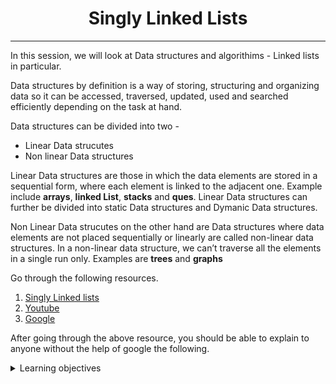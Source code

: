 <h1 align='center'>Singly Linked Lists</h1>
<hr/>

In this session, we will look at Data structures and algorithims - Linked lists in particular. 

Data structures by definition is a way of storing, structuring and organizing data so it can be accessed, traversed, updated, used  and searched efficiently depending on the task at hand.  

Data structures can be divided into two - 
* Linear Data strucutes 
* Non linear Data structures 

Linear Data structures are those in which the data elements are stored in a sequential form, where each element is linked to the adjacent one.  Example include __arrays__, __linked List__, __stacks__ and __ques__. Linear Data structures can further be divided into static Data structures and Dymanic Data structures.

Non Linear Data strucutes on the other hand are Data structures where data elements are not placed sequentially or linearly are called non-linear data structures. In a non-linear data structure, we can’t traverse all the elements in a single run only. Examples are __trees__ and __graphs__ 


Go through the following resources. 

1. [Singly Linked lists](https://www.youtube.com/watch?v=udapt4FGY20)
2. [Youtube](https://www.youtube.com/results?search_query=linked+lists)
3. [Google](https://www.google.com/search?q=linked+lists)



After going through the above resource, you should be able to explain to anyone without the help of google the following. 

<details>
<summary>Learning objectives</summary>

</details>